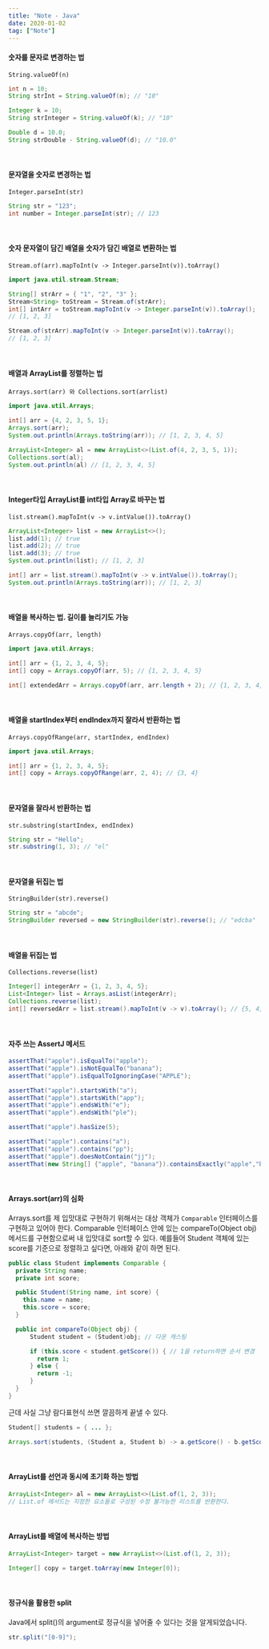 ```yaml
---
title: "Note - Java"
date: 2020-01-02
tag: ["Note"]
---
```


#### 숫자를 문자로 변경하는 법

  `String.valueOf(n)`

  ```java
  int n = 10;
  String strInt = String.valueOf(n); // "10"

  Integer k = 10;
  String strInteger = String.valueOf(k); // "10"

  Double d = 10.0;
  String strDouble - String.valueOf(d); // "10.0"
  ```

<br>

#### 문자열을 숫자로 변경하는 법

  `Integer.parseInt(str)`

  ```java
  String str = "123";
  int number = Integer.parseInt(str); // 123
  ```

<br>

#### 숫자 문자열이 담긴 배열을 숫자가 담긴 배열로 변환하는 법

  `Stream.of(arr).mapToInt(v -> Integer.parseInt(v)).toArray()`

  ```java
  import java.util.stream.Stream;

  String[] strArr = { "1", "2", "3" };
  Stream<String> toStream = Stream.of(strArr);
  int[] intArr = toStream.mapToInt(v -> Integer.parseInt(v)).toArray();
  // [1, 2, 3]

  Stream.of(strArr).mapToInt(v -> Integer.parseInt(v)).toArray();
  // [1, 2, 3]
  ```

<br>

#### 배열과 ArrayList를 정렬하는 법

  `Arrays.sort(arr) 와 Collections.sort(arrlist)`

  ```java
  import java.util.Arrays;

  int[] arr = {4, 2, 3, 5, 1};
  Arrays.sort(arr);
  System.out.println(Arrays.toString(arr)); // [1, 2, 3, 4, 5]

  ArrayList<Integer> al = new ArrayList<>(List.of(4, 2, 3, 5, 1));
  Collections.sort(al);
  System.out.println(al) // [1, 2, 3, 4, 5]
  ```

<br>

#### Integer타입 ArrayList를 int타입 Array로 바꾸는 법

  `list.stream().mapToInt(v -> v.intValue()).toArray()`

  ```java
  ArrayList<Integer> list = new ArrayList<>();
  list.add(1); // true
  list.add(2); // true
  list.add(3); // true
  System.out.println(list); // [1, 2, 3]

  int[] arr = list.stream().mapToInt(v -> v.intValue()).toArray();
  System.out.println(Arrays.toString(arr)); // [1, 2, 3]
  ```

<br>

#### 배열을 복사하는 법. 길이를 늘리기도 가능

  `Arrays.copyOf(arr, length)`

  ```java
  import java.util.Arrays;

  int[] arr = {1, 2, 3, 4, 5};
  int[] copy = Arrays.copyOf(arr, 5); // {1, 2, 3, 4, 5}

  int[] extendedArr = Arrays.copyOf(arr, arr.length + 2); // {1, 2, 3, 4, 5, 0, 0}
  ```

<br>

#### 배열을 startIndex부터 endIndex까지 잘라서 반환하는 법

  `Arrays.copyOfRange(arr, startIndex, endIndex)`

  ```java
  import java.util.Arrays;

  int[] arr = {1, 2, 3, 4, 5};
  int[] copy = Arrays.copyOfRange(arr, 2, 4); // {3, 4}
  ```

<br>

#### 문자열을 잘라서 반환하는 법

  `str.substring(startIndex, endIndex)`

  ```java
  String str = "Hello";
  str.substring(1, 3); // "el"
  ```

<br>

#### 문자열을 뒤집는 법

  `StringBuilder(str).reverse()`

  ```java
  String str = "abcde";
  StringBuilder reversed = new StringBuilder(str).reverse(); // "edcba"
  ```

<br>

#### 배열을 뒤집는 법

  `Collections.reverse(list)`

  ```java
  Integer[] integerArr = {1, 2, 3, 4, 5};
  List<Integer> list = Arrays.asList(integerArr);
  Collections.reverse(list);
  int[] reversedArr = list.stream().mapToInt(v -> v).toArray(); // {5, 4, 3, 2, 1}
  ```

<br>

#### 자주 쓰는 AssertJ 메서드

  ```java
  assertThat("apple").isEqualTo("apple");
  assertThat("apple").isNotEqualTo("banana");
  assertThat("apple").isEqualToIgnoringCase("APPLE");
  
  assertThat("apple").startsWith("a");
  assertThat("apple").startsWith("app");
  assertThat("apple").endsWith("e");
  assertThat("apple").endsWith("ple");
  
  assertThat("apple").hasSize(5);
  
  assertThat("apple").contains("a");
  assertThat("apple").contains("pp");
  assertThat("apple").doesNotContain("jj");
  assertThat(new String[] {"apple", "banana"}).containsExactly("apple","banana");
  ```

<br>

#### Arrays.sort(arr)의 심화

  Arrays.sort를 제 입맛대로 구현하기 위해서는 대상 객체가 `Comparable` 인터페이스를 구현하고 있어야 한다. Comparable 인터페이스 안에 있는 compareTo(Object obj) 메서드를 구현함으로써 내 입맛대로 sort할 수 있다. 예를들어 Student 객체에 있는 score를 기준으로 정렬하고 싶다면, 아래와 같이 하면 된다.

  ```java
  public class Student implements Comparable {
    private String name;
    private int score;

    public Student(String name, int score) {
      this.name = name;
      this.score = score;
    }

    public int compareTo(Object obj) {
        Student student = (Student)obj; // 다운 캐스팅

        if (this.score < student.getScore()) { // 1을 return하면 순서 변경
          return 1;
        } else {
          return -1;
        }
    }
  }
  ```

  근데 사실 그냥 람다표현식 쓰면 깔끔하게 끝낼 수 있다.

  ```java
  Student[] students = { ... };

  Arrays.sort(students, (Student a, Student b) -> a.getScore() - b.getScore())
  ```

<br>

#### ArrayList를 선언과 동시에 초기화 하는 방법  

  ```java
  ArrayList<Integer> al = new ArrayList<>(List.of(1, 2, 3));
  // List.of 메서드는 지정한 요소들로 구성된 수정 불가능한 리스트를 반환한다.
  ```

<br>

#### ArrayList를 배열에 복사하는 방법

  ```java
  ArrayList<Integer> target = new ArrayList<>(List.of(1, 2, 3));

  Integer[] copy = target.toArray(new Integer[0]);
  ```

<br>

#### 정규식을 활용한 split

  Java에서 split()의 argument로 정규식을 넣어줄 수 있다는 것을 알게되었습니다.

  ```java
  str.split("[0-9]");
  ```
